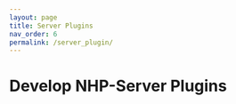 ```yaml
---
layout: page
title: Server Plugins
nav_order: 6
permalink: /server_plugin/
---
```


# Develop NHP-Server Plugins



